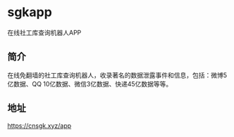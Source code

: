 # sgkapp
在线社工库查询机器人APP

## 简介
在线免翻墙的社工库查询机器人，收录著名的数据泄露事件和信息，包括：微博5亿数据、QQ 10亿数据、微信3亿数据、快递45亿数据等等。

## 地址
https://cnsgk.xyz/app


